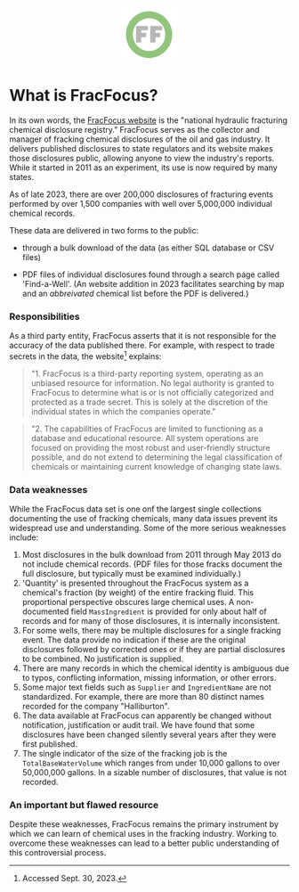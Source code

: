 <center> <img src="images/header_logo.png" width="100"/></center>

<!-- 
To do:

What should be here:
X PDF vs bulk
X third party organization
Xnot responsible for accuracy of data
overview of complaints
list of obstacles
-->

# What is FracFocus?

In its own words, the [FracFocus website](https://fracfocus.org/) is the "national hydraulic fracturing chemical disclosure registry." FracFocus serves as the collector and manager of fracking chemical disclosures of the oil and gas industry. It delivers published disclosures to state regulators and its website  makes those disclosures public, allowing anyone to view the industry's reports. While it started in 2011 as an experiment, its use is now required by many states.

As of late 2023, there are over 200,000 disclosures of fracturing events performed by over 1,500 companies with well over 5,000,000 individual chemical records.

These data are delivered in two forms to the public: 
- through a bulk download of the data (as either SQL database or CSV files)
<!-- provide several examples of the PDF -->
- PDF files of individual disclosures found through a search page called 'Find-a-Well'. (An website addition in 2023 facilitates searching by map and an *abbreivated* chemical list before the PDF is delivered.) 

### Responsibilities 
As a third party entity, FracFocus asserts that it is not responsible for the accuracy of the data published there.  For example, with respect to trade secrets in the data, the website[^1] explains: 

[^1]: Accessed Sept. 30, 2023.

>"1. FracFocus is a third-party reporting system, operating as an unbiased resource for information. No legal authority is granted to FracFocus to determine what is or is not officially categorized and protected as a trade secret. This is solely at the discretion of the individual states in which the companies operate."

>"2. The capabilities of FracFocus are limited to functioning as a database and educational resource. All system operations are focused on providing the most robust and user-friendly structure possible, and do not extend to determining the legal classification of chemicals or maintaining current knowledge of changing state laws.

### Data weaknesses
<!-- FracFocus provides minimal data checking and standardization.-->  
While the FracFocus data set is one onf the largest single collections documenting the use of fracking chemicals, many data issues prevent its widespread use and understanding. Some of the more serious weaknesses include:

1. Most disclosures in the bulk download from 2011 through May 2013 do not include chemical records. (PDF files for those fracks document the full disclosure, but typically must be examined individually.)
1. 'Quantity' is presented throughout the FracFocus system as a chemical's fraction (by weight) of the entire fracking fluid.  This proportional perspective obscures large chemical uses.  A non-documented field `MassIngredient` is provided for only about half of records and for many of those disclosures, it is internally inconsistent.
1. For some wells, there may be multiple disclosures for a single fracking event.  The data provide no indication if these are the original disclosures followed by corrected ones or if they are partial disclosures to be combined.  No justification is supplied.
1. There are many records in which the chemical identity is ambiguous due to typos, conflicting information, missing information, or other errors.
1. Some major text fields such as `Supplier` and `IngredientName` are not standardized.  For example, there are more than 80 distinct names recorded for the company "Halliburton".
1. The data available at FracFocus can apparently be changed without notification, justification or audit trail.  We have found that some disclosures have been changed silently several years after they were first published.
1. The single indicator of the size of the fracking job is the `TotalBaseWaterVolume` which ranges from under 10,000 gallons to over 50,000,000 gallons. In a sizable number of disclosures, that value is not recorded.
<!-- 1. A substantial number of disclosures duplicate chemical records. To keep from overestimating chemical quantity, users must  find and remove such redundancy. -->

### An important but flawed resource
Despite these weaknesses, FracFocus remains the primary instrument by which we can learn of chemical uses in the fracking industry.  Working to overcome these weaknesses can lead to a better public understanding of this controversial process.
